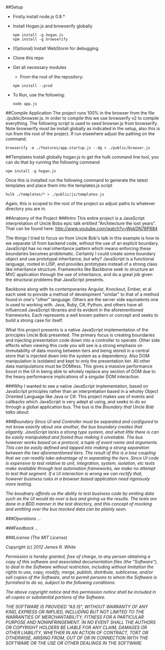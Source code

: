 ##Setup
* Firstly install node.js 0.8.*
* Install Hogan.js and browserify globally

    ```console
    npm install -g hogan.js
    npm install -g browserify
    ```

* (Optional) Install WebStorm for debugging.
* Clone this repo
* Get all necessary modules
    * From the root of the repository:

    ```console
    npm install --prod
    ```

* To Run, use the following:

    ```console
    node app.js
    ```

##Compile Application
The project runs 100% in the browser from the file ./public/browser.js.  In order to compile this we use browserify v2
to compile everything.  The following script is used to seed browser.js from browserify.  Note browserify must be
install globally as indicated in the setup, also this is run from the root of the project.  If run elsewhere adjust the
pathing on the command.

```console
browserify -e ./features/app.startup.js --dg > ./public/browser.js
```

##Templates
Install globally hogan.js to get the hulk command line tool, you can do that by running the following command

```console
npm install -g hogan.js
```

Once this is installed run the following command to generate the latest templates and place them into the templates.js script

```console
hulk ./templates/* > ./public/js/templates.js
```

Again, this is scoped to the root of the project so adjust paths to whatever directory you are in.

##Anatomy of the Project
###Intro
This entire project is a JavaScript interpretation of Uncle Bobs epic talk entitled "Architecture the lost years".
That can be found here:
    http://www.youtube.com/watch?v=WpkDN78P884

The things I tried to focus on from Uncle Bob's talk in this example is how to we separate UI from backend code, without
the use of an explicit boundary.  JavaScript has no real inheritance pattern which means enforcing these boundaries
becomes problematic.  Certainly I could create some boundary object and use prototypal inheritance, but why?  JavaScript
is a functional language, rooted in LISP, and provides prototypes instead of a strong class like inheritance structure.
Frameworks like Backbone seek to structure an MVC application through the use of inheritance, and do a great job given
the structural problems that JavaScript presents.

Backbone along with its contemporaries Angular, Knockout, Ember, et al each seek to provide a method of development "similar"
to that of a method found in one's "other" language.  Others are the server side equivalents one is used to working with.  Java,
Ruby, C#, Python, and others have all influenced JavaScript libraries and its evident in the aforementioned frameworks.
Each represents a well known pattern or concept and seeks to build a strong case for itself.

What this project presents is a native JavaScript implementation of the principles Uncle Bob presented.  The primary focus
is creating boundaries and injecting presentation code down into a controller to operate.  Other side effects when viewing
this code you will see is a strong emphasis on immutability of data moving between tiers and being stored in a central store
that is injected down into the system as a dependency.  Also DOM manipulation is isoldated and kept to only the presentation tier.
All other data manipulations must be DOMless.  This gives a massive performance boost in the UI in being able to wholely replace
any section of DOM due to the heavy performance implications of a singular DOM interaction.

###Why
I wanted to see a native JavaScript implementation, based on JavaScript principles rather than an interpretation based in
a wholey Object Oriented Language like Java or C#.  This project makes use of events and callbacks which JavaScript is very
adept at using, and seeks to do so through a global application bus.  The bus is the <i>Boundary<i> that Uncle Bob talks about.

###Boundary
Since UI and Controller must be separated and configured to not know exactly about one another, the bus boundary creates that
eligantly.  JavaScript lacks a strong type system, and what little there is can be easily manipulated and fooled thus making it
unreliable.  The bus however works based on a protocol, a tuple of event name and arguments.  This can be easily defined
and tapped into making a strong separation between the two aforementioned tiers.  The result of this is a lose coupling
that we can readily take advantage of in separating the tiers.  Since UI code is expensive to test relative to unit, integration,
system, isolation, etc tests make available through test automation frameworks, we make no attempt to test that segment.  If a UI
interaction is wrong we can rectify that, however business rules in a browser based application need rigorously more testing.

The boudnary affords us the ability to test business code by emiting data such as the UI would do over a bus and giving
us the results.  The tests are done in a BDD manner in the test directory, and this concept of mocking and emitting over the
bus mocked data can be plainly seen.

###Operations
...

###Feedback
...

###License
(The MIT License)

Copyright (c) 2012 James R. White

Permission is hereby granted, free of charge, to any person obtaining a copy of this software and associated documentation files (the "Software"), to deal in the Software without restriction, including without limitation the rights to use, copy, modify, merge, publish, distribute, sublicense, and/or sell copies of the Software, and to permit persons to whom the Software is furnished to do so, subject to the following conditions:

The above copyright notice and this permission notice shall be included in all copies or substantial portions of the Software.

THE SOFTWARE IS PROVIDED "AS IS", WITHOUT WARRANTY OF ANY KIND, EXPRESS OR IMPLIED, INCLUDING BUT NOT LIMITED TO THE WARRANTIES OF MERCHANTABILITY, FITNESS FOR A PARTICULAR PURPOSE AND NONINFRINGEMENT. IN NO EVENT SHALL THE AUTHORS OR COPYRIGHT HOLDERS BE LIABLE FOR ANY CLAIM, DAMAGES OR OTHER LIABILITY, WHETHER IN AN ACTION OF CONTRACT, TORT OR OTHERWISE, ARISING FROM, OUT OF OR IN CONNECTION WITH THE SOFTWARE OR THE USE OR OTHER DEALINGS IN THE SOFTWARE.